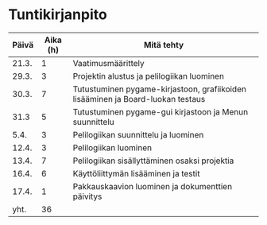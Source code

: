 # Tuntikirjanpito

|     Päivä     |   Aika (h)    |   Mitä tehty  |
| ------------- | ------------- | ------------- |
|   21.3.       |       1       | Vaatimusmäärittely|
|   29.3.       |       3       | Projektin alustus ja pelilogiikan luominen |
|   30.3.       |       7       | Tutustuminen pygame-kirjastoon, grafiikoiden lisääminen ja Board-luokan testaus|
|   31.3        |       5       | Tutustuminen pygame-gui kirjastoon ja Menun suunnittelu |
|   5.4.        |       3       | Pelilogiikan suunnittelu ja luominen |
|   12.4.       |       3       | Pelilogiikan luominen |
|   13.4.       |       7       | Pelilogiikan sisällyttäminen osaksi projektia |
|   16.4.       |       6       | Käyttöliittymän lisääminen ja testit |
|   17.4.       |       1       | Pakkauskaavion luominen ja dokumenttien päivitys|
|   yht.        |       36      |               |
